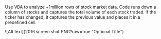 Use VBA to analyze ~1million rows of stock market data. Code runs down a column of stocks and captures the total volume of each stock traded. If the ticker has changed, it captures the previous value and places it in a predefined cell. 


![Alt text](2016 screen shot.PNG?raw=true "Optional Title")
